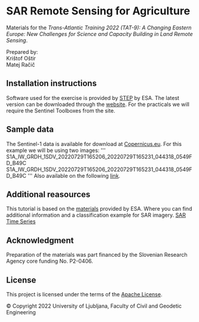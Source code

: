 # SAR Remote Sensing for Agriculture

Materials for the *Trans-Atlantic Training 2022 (TAT-9): A Changing Eastern Europe: New Challenges for Science and Capacity Building in Land Remote Sensing*.

Prepared by:  
Krištof Oštir  
Matej Račič 

## Installation instructions
Software used for the exercise is provided by [STEP](https://step.esa.int/main/) by ESA. The latest version can be downloaded through the [website](https://step.esa.int/main/download/snap-download/). For the practicals we will require the Sentinel Toolboxes from the site.

## Sample data
The Sentinel-1 data is available for download at [Copernicus.eu](https://scihub.copernicus.eu/dhus). For this example we will be using two images:
'''
S1A_IW_GRDH_1SDV_20220729T165206_20220729T165231_044318_0549FD_B49C
S1A_IW_GRDH_1SDV_20220729T165206_20220729T165231_044318_0549FD_B49C
'''
Also available on the following [link](https://unilj-my.sharepoint.com/:f:/g/personal/mracic_fgg_uni-lj_si/EozeUw9q_HxNlho66hXlpYkBh9T4z7FtVFoz0clv84EyGA?e=Zni0hz). 

## Additional reasources
This tutorial is based on the [materials](http://step.esa.int/docs/tutorials/S1TBX%20Landcover%20classification%20with%20Sentinel-1%20GRD.pdf) provided by ESA. Where you can find additional information and a classification example for SAR imagery.
[SAR Time Series](http://step.esa.int/docs/tutorials/S1TBX%20Time-series%20analysis%20with%20Sentinel-1.pdf)

## Acknowledgment

Preparation of the materials was part financed by the Slovenian Research Agency core funding No. P2-0406.

## License
This project is licensed under the terms of the [Apache License](LICENSE).

© Copyright 2022 University of Ljubljana, Faculty of Civil and Geodetic Engineering